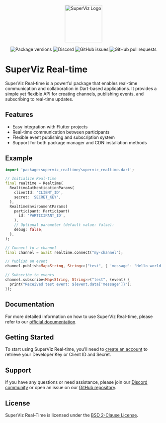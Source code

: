<p align="center">
  <a href="https://superviz.com/" target="blank"><img src="https://avatars.githubusercontent.com/u/56120553?s=200&v=4" width="120" alt="SuperViz Logo" /></a>
</p>

<p align="center">
  <img alt="Package versions", src="https://img.shields.io/pub/v/superviz_realtime.svg">
  <img alt="Discord" src="https://img.shields.io/discord/1171797567223378002">
  <img alt="GitHub issues" src="https://img.shields.io/github/issues-raw/superviz/realtime-flutter">
  <img alt="GitHub pull requests" src="https://img.shields.io/github/issues-pr/superviz/realtime-flutter">
</p>

# SuperViz Real-time

SuperViz Real-time is a powerful package that enables real-time communication and collaboration in Dart-based applications. It provides a simple yet flexible API for creating channels, publishing events, and subscribing to real-time updates.

## Features

- Easy integration with Flutter projects
- Real-time communication between participants
- Flexible event publishing and subscription system
- Support for both package manager and CDN installation methods

## Example

```dart
import 'package:superviz_realtime/superviz_realtime.dart';

// Initialize Real-time
final realtime = Realtime(
  RealtimeAuthenticationParams(
    clientId: 'CLIENT_ID',
    secret: 'SECRET_KEY',
  ),
  RealtimeEnvironmentParams(
    participant: Participant(
      id: 'PARTICIPANT_ID',
    ),
    // Optional parameter (default value: false):
    debug: false,
  ),
);

// Connect to a channel
final channel = await realtime.connect("my-channel");

// Publish an event
channel.publish<Map<String, String>>("test", { 'message': "Hello world!" });

// Subscribe to events
channel.subscribe<Map<String, String>>("test", (event) {
  print("Received test event: ${event.data['message']}");
});
```

## Documentation

For more detailed information on how to use SuperViz Real-time, please refer to our [official documentation](https://docs.superviz.com/realtime).

## Getting Started

To start using SuperViz Real-time, you'll need to [create an account](https://dashboard.superviz.com/) to retrieve your Developer Key or Client ID and Secret.

## Support

If you have any questions or need assistance, please join our [Discord community](https://discord.gg/weZ3Bfv6WZ) or open an issue on our [GitHub repository](https://github.com/superviz/superviz).

## License

SuperViz Real-Time is licensed under the [BSD 2-Clause License](LICENSE).
